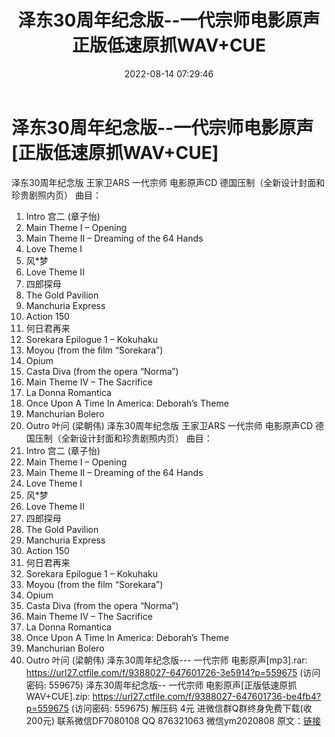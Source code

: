 ﻿---
title: 泽东30周年纪念版--一代宗师电影原声正版低速原抓WAV+CUE
date: 2022-08-14 07:29:46
categories: 新碟专辑、稀有等精品
tags: 纯音雅乐
---
# 泽东30周年纪念版--一代宗师电影原声[正版低速原抓WAV+CUE]

泽东30周年纪念版 王家卫ARS 一代宗师 电影原声CD
德国压制（全新设计封面和珍贵剧照内页）
曲目：
01. Intro 宫二 (章子怡)
02. Main Theme I – Opening
03. Main Theme II – Dreaming of the 64 Hands
04. Love Theme I
05. 风*梦
06. Love Theme II
07. 四郎探母
08. The Gold Pavilion
09. Manchuria Express
10. Action 150
11. 何日君再来
12. Sorekara Epilogue 1 – Kokuhaku
13. Moyou (from the film “Sorekara”)
14. Opium
15. Casta Diva (from the opera “Norma”)
16. Main Theme IV – The Sacrifice
17. La Donna Romantica
18. Once Upon A Time In America: Deborah’s Theme
19. Manchurian Bolero
20. Outro 叶问 (梁朝伟)
泽东30周年纪念版 王家卫ARS 一代宗师 电影原声CD
德国压制（全新设计封面和珍贵剧照内页）
曲目：
01. Intro 宫二 (章子怡)
02. Main Theme I – Opening
03. Main Theme II – Dreaming of the 64 Hands
04. Love Theme I
05. 风*梦
06. Love Theme II
07. 四郎探母
08. The Gold Pavilion
09. Manchuria Express
10. Action 150
11. 何日君再来
12. Sorekara Epilogue 1 – Kokuhaku
13. Moyou (from the film “Sorekara”)
14. Opium
15. Casta Diva (from the opera “Norma”)
16. Main Theme IV – The Sacrifice
17. La Donna Romantica
18. Once Upon A Time In America: Deborah’s Theme
19. Manchurian Bolero
20. Outro 叶问 (梁朝伟)
泽东30周年纪念版--- 一代宗师 电影原声[mp3].rar: https://url27.ctfile.com/f/9388027-647601726-3e5914?p=559675
(访问密码: 559675)
泽东30周年纪念版-- 一代宗师 电影原声[正版低速原抓WAV+CUE].zip: https://url27.ctfile.com/f/9388027-647601736-be4fb4?p=559675
(访问密码: 559675) 解压码 4元
进微信群Q群终身免费下载(收200元)
联系微信DF7080108 QQ 876321063
微信ym2020808
原文：[链接](https://blog.sina.com.cn/s/blog_1647c7e7601030yv5.html)